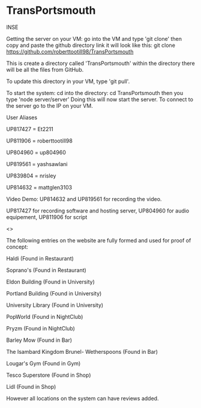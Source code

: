 # TransPortsmouth
INSE

Getting the server on your VM:
go into the VM and type 'git clone' then copy and paste the github directory link it will look like this:
git clone https://github.com/roberttootill98/TransPortsmouth 

This is create a directory called 'TransPortsmouth' within the directory there will be all the files from GitHub.

To update this directory in your VM, type 'git pull'.

To start the system:
cd into the directory: cd TransPortsmouth
then you type 'node server/server'
Doing this will now start the server. To connect to the server go to the IP on your VM.

User Aliases 

UP817427 = Et2211     

UP811906 = roberttootill98 

UP804960 = up804960  

UP819561 = yashsawlani

UP839804 = nrisley     

UP814632 = mattglen3103    

Video Demo: UP814632 and UP819561 for recording the video.

UP817427 for recording software and hosting server, UP804960 for audio equipement, UP811906 for script 

<<TEST CASES>>

The following entries on the website are fully formed and used for proof of concept:

Haldi (Found in Restaurant)

Soprano's (Found in Restaurant)

Eldon Building (Found in University)

Portland Building (Found in University)

University Library (Found in University)

PopWorld (Found in NightClub)

Pryzm (Found in NightClub)

Barley Mow (Found in Bar)

The Isambard Kingdom Brunel- Wetherspoons (Found in Bar)

Lougar's Gym (Found in Gym)

Tesco Superstore (Found in Shop)

Lidl (Found in Shop)


However all locations on the system can have reviews added.
